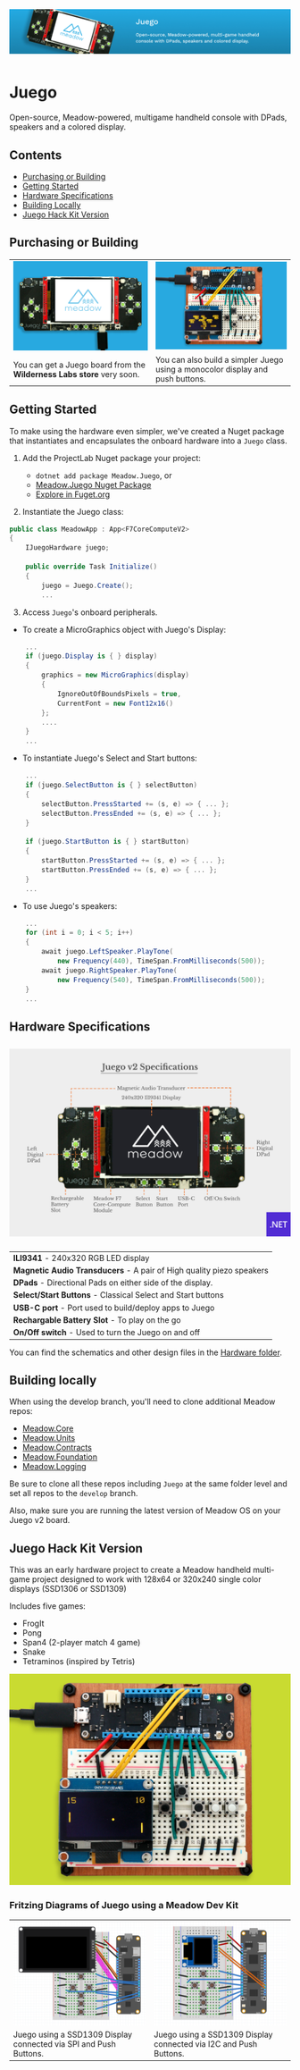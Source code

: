 <img src="Design/banner.jpg" style="margin-bottom:10px" />

# Juego

Open-source, Meadow-powered, multigame handheld console with DPads, speakers and a colored display.

## Contents
* [Purchasing or Building](#purchasing-or-building)
* [Getting Started](#getting-started)
* [Hardware Specifications](#hardware-specifications)
* [Building Locally](#building-locally)
* [Juego Hack Kit Version](#juego-hack-kit-version)

## Purchasing or Building

<table width="100%">
    <tr>
        <td>
            <img src="Design/juego-store.jpg" />
        </td>
        <td>
            <img src="Design/juego-hackkit.jpg" /> 
        </td>
    </tr>
    <tr>
        <td>
            You can get a Juego board from the <strong>Wilderness Labs store</strong> very soon.
        </td>
        <td> 
            You can also build a simpler Juego using a monocolor display and push buttons.
        </td>
    </tr>
</table>

## Getting Started

To make using the hardware even simpler, we've created a Nuget package that instantiates and encapsulates the onboard hardware into a `Juego` class.

1. Add the ProjectLab Nuget package your project: 
    - `dotnet add package Meadow.Juego`, or
    - [Meadow.Juego Nuget Package](https://www.nuget.org/packages/Meadow.Juego)
    - [Explore in Fuget.org](https://www.fuget.org/packages/Meadow.Juego/0.1.0/lib/netstandard2.1/Juego.dll/Meadow.Devices/Juego)

2. Instantiate the Juego class:
```csharp
public class MeadowApp : App<F7CoreComputeV2>
{
    IJuegoHardware juego;

    public override Task Initialize()
    {
        juego = Juego.Create();
        ...
```

3. Access `Juego`'s onboard peripherals.

- To create a MicroGraphics object with Juego's Display:
```csharp
    ...
    if (juego.Display is { } display)
    {
        graphics = new MicroGraphics(display)
        {
            IgnoreOutOfBoundsPixels = true,
            CurrentFont = new Font12x16()
        };
        ....
    }
    ...
```

- To instantiate Juego's Select and Start buttons:
```csharp
    ...
    if (juego.SelectButton is { } selectButton)
    {
        selectButton.PressStarted += (s, e) => { ... };
        selectButton.PressEnded += (s, e) => { ... };
    }

    if (juego.StartButton is { } startButton)
    {
        startButton.PressStarted += (s, e) => { ... };
        startButton.PressEnded += (s, e) => { ... };
    }
    ...
```
- To use Juego's speakers:
```csharp
    ...
    for (int i = 0; i < 5; i++)
    {
        await juego.LeftSpeaker.PlayTone(
            new Frequency(440), TimeSpan.FromMilliseconds(500));
        await juego.RightSpeaker.PlayTone(
            new Frequency(540), TimeSpan.FromMilliseconds(500));
    }
    ...
```



## Hardware Specifications

<img src="Design/juego-specs.jpg" style="margin-top:10px;margin-bottom:10px" />

<table>
    <tr>
        <td><strong>ILI9341</strong> - 240x320 RGB LED display</td>
    </tr>
    <tr>
        <td><strong>Magnetic Audio Transducers</strong> - A pair of High quality piezo speakers</td>
    </tr>
    <tr>
        <td><strong>DPads</strong> - Directional Pads on either side of the display.</td>
    </tr>
    <tr>
        <td><strong>Select/Start Buttons</strong> - Classical Select and Start buttons</td>
    </tr>
    <tr>
        <td><strong>USB-C port</strong> - Port used to build/deploy apps to Juego</td>
    </tr>
    <tr>
        <td><strong>Rechargable Battery Slot</strong> - To play on the go</td>
    </tr>
    <tr>
        <td><strong>On/Off switch</strong> - Used to turn the Juego on and off</td>
    </tr>
</table>

You can find the schematics and other design files in the [Hardware folder](Source/Hardware).

## Building locally

When using the develop branch, you'll need to clone additional Meadow repos:

- [Meadow.Core](https://github.com/WildernessLabs/Meadow.Core)
- [Meadow.Units](https://github.com/WildernessLabs/Meadow.Units)
- [Meadow.Contracts](https://github.com/WildernessLabs/Meadow.Contracts)
- [Meadow.Foundation](https://github.com/WildernessLabs/Meadow.Foundation)
- [Meadow.Logging](https://github.com/WildernessLabs/Meadow.Logging)

Be sure to clone all these repos including `Juego` at the same folder level and set all repos to the `develop` branch.

Also, make sure you are running the latest version of Meadow OS on your Juego v2 board.

## Juego Hack Kit Version

This was an early hardware project to create a Meadow handheld multi-game project designed to work with 128x64 or 320x240 single color displays (SSD1306 or SSD1309)

Includes five games:

- FrogIt
- Pong
- Span4 (2-player match 4 game)
- Snake
- Tetraminos (inspired by Tetris)

!["Image of Juego Meadow prototype hardware"](Design/juego-ping-pong.jpg)

### Fritzing Diagrams of Juego using a Meadow Dev Kit

<table width="100%">
    <tr>
        <td>
            <img src="Design/juego_spi_fritzing.png" />
        </td>
        <td>
            <img src="Design/juego_i2c_fritzing.png" /> 
        </td>
    </tr>
    <tr>
        <td>
            Juego using a SSD1309 Display connected via SPI and Push Buttons.
        </td>
        <td> 
            Juego using a SSD1309 Display connected via I2C and Push Buttons.
        </td>
    </tr>
</table>

